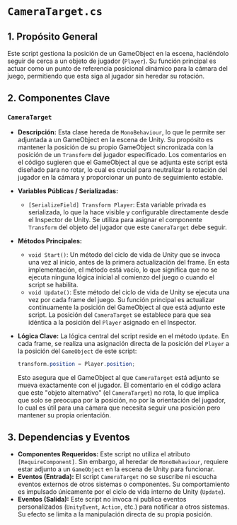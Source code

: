 # `CameraTarget.cs`

## 1. Propósito General
Este script gestiona la posición de un GameObject en la escena, haciéndolo seguir de cerca a un objeto de jugador (`Player`). Su función principal es actuar como un punto de referencia posicional dinámico para la cámara del juego, permitiendo que esta siga al jugador sin heredar su rotación.

## 2. Componentes Clave

### `CameraTarget`
- **Descripción:** Esta clase hereda de `MonoBehaviour`, lo que le permite ser adjuntada a un GameObject en la escena de Unity. Su propósito es mantener la posición de su propio GameObject sincronizada con la posición de un `Transform` del jugador especificado. Los comentarios en el código sugieren que el GameObject al que se adjunta este script está diseñado para no rotar, lo cual es crucial para neutralizar la rotación del jugador en la cámara y proporcionar un punto de seguimiento estable.

- **Variables Públicas / Serializadas:**
    - `[SerializeField] Transform Player`: Esta variable privada es serializada, lo que la hace visible y configurable directamente desde el Inspector de Unity. Se utiliza para asignar el componente `Transform` del objeto del jugador que este `CameraTarget` debe seguir.

- **Métodos Principales:**
    - `void Start()`: Un método del ciclo de vida de Unity que se invoca una vez al inicio, antes de la primera actualización del frame. En esta implementación, el método está vacío, lo que significa que no se ejecuta ninguna lógica inicial al comienzo del juego o cuando el script se habilita.
    - `void Update()`: Este método del ciclo de vida de Unity se ejecuta una vez por cada frame del juego. Su función principal es actualizar continuamente la posición del GameObject al que está adjunto este script. La posición del `CameraTarget` se establece para que sea idéntica a la posición del `Player` asignado en el Inspector.

- **Lógica Clave:**
    La lógica central del script reside en el método `Update`. En cada frame, se realiza una asignación directa de la posición del `Player` a la posición del `GameObject` de este script:
    ```csharp
    transform.position = Player.position;
    ```
    Esto asegura que el GameObject al que `CameraTarget` está adjunto se mueva exactamente con el jugador. El comentario en el código aclara que este "objeto alternativo" (el `CameraTarget`) no rota, lo que implica que solo se preocupa por la posición, no por la orientación del jugador, lo cual es útil para una cámara que necesita seguir una posición pero mantener su propia orientación.

## 3. Dependencias y Eventos
- **Componentes Requeridos:** Este script no utiliza el atributo `[RequireComponent]`. Sin embargo, al heredar de `MonoBehaviour`, requiere estar adjunto a un `GameObject` en la escena de Unity para funcionar.
- **Eventos (Entrada):** El script `CameraTarget` no se suscribe ni escucha eventos externos de otros sistemas o componentes. Su comportamiento es impulsado únicamente por el ciclo de vida interno de Unity (`Update`).
- **Eventos (Salida):** Este script no invoca ni publica eventos personalizados (`UnityEvent`, `Action`, etc.) para notificar a otros sistemas. Su efecto se limita a la manipulación directa de su propia posición.